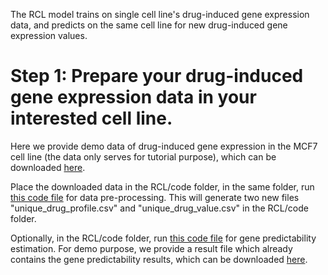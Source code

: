 The RCL model trains on single cell line's drug-induced gene expression data, and predicts on the same cell line for new drug-induced gene expression values.

# Step 1: Prepare your drug-induced gene expression data in your interested cell line. 
Here we provide demo data of drug-induced gene expression in the MCF7 cell line (the data only serves for tutorial purpose), which can be downloaded [here](https://chenlab-data-public.s3.amazonaws.com/GPS4Drugs_RCL/LINCS_NEW_LOW_DOSE_L4_MCF7.RData).

Place the downloaded data in the RCL/code folder, in the same folder, run [this code file](https://github.com/Bin-Chen-Lab/GPS/blob/main/RCL/code/pre_process.R) for data pre-processing. This will generate two new files "unique_drug_profile.csv" and "unique_drug_value.csv" in the RCL/code folder.

Optionally, in the RCL/code folder, run [this code file](https://github.com/Bin-Chen-Lab/GPS/blob/main/RCL/code/cal_predictability.py) for gene predictability estimation. For demo purpose, we provide a result file which already contains the gene predictability results, which can be downloaded [here](https://chenlab-data-public.s3.amazonaws.com/GPS4Drugs_RCL/Predictabilities.csv).  





